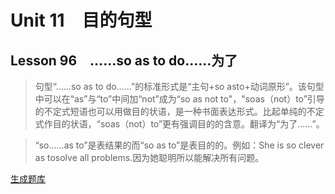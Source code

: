 ﻿ # Unit 11　目的句型
 ## Lesson 96　……so as to do……为了
 
> 句型“……so as to do……”的标准形式是“主句+so asto+动词原形”。该句型中可以在“as”与“to”中间加“not”成为“so as not to"，"soas（not）to”引导的不定式短语也可以用做目的状语，是一种书面表达形式。比起单纯的不定式作目的状语，“soas（not）to”更有强调目的的含意。翻译为“为了……”。

> “so……as to”是表结果的而“so as to”是表目的的。例如：She is so clever as tosolve all problems.因为她聪明所以能解决所有问题。


 [生成题库](./sentence/f096.json)
